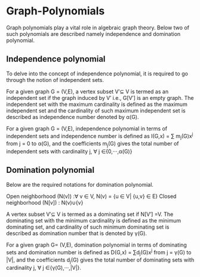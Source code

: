 # Graph-Polynomials

Graph polynomials play a vital role in algebraic graph theory. Below two of such polynomials are described namely independence and domination polynomial.

## **Independence polynomial** 

To delve into the concept of independence polynomial, it is required to go through the notion of independent sets.  

For a given graph G = (V,E), a vertex subset V′⊆ V is termed as an independent set if the graph induced by V′ i.e., G[V′] is an empty graph. 
The independent set with the maximum cardinality is defined as the maximum independent set and the cardinality of such maximum independent set is described as independence number denoted by α(G).

For a given graph G = (V,E), independence polynomial in terms of independent sets and independence number is defined as I(G,x) = ∑ m<sub>j</sub>(G)x<sup>j</sup> from j = 0 to α(G), and the coefficients m<sub>j</sub>(G) gives the total number of independent sets with cardinality j, ∀ j ∈{0,···,α(G)}

## **Domination polynomial** 

Below are the required notations for domination polynomial. 

Open neighborhood (N(v)) :∀ v ∈ V, N(v) = {u ∈ V| {u,v} ∈ E}
Closed neighborhood (N[v]) : N(v)∪{v}

A vertex subset V′⊆ V is termed as a dominating set if N[V′] =V. The dominating set with the minimum cardinality is defined as the minimum dominating set, and cardinality of such minimum dominating set is described as domination number that is denoted by γ(G).

For a given graph G= (V,E), domination polynomial in terms of dominating sets and domination number is defined as D(G,x) = ∑d<sub>j</sub>(G)x<sup>j</sup> from j = γ(G) to |V|, and the coefficients d<sub>j</sub>(G) gives the total number of dominating sets with cardinality j, ∀ j ∈{γ(G),···,|V|}.

